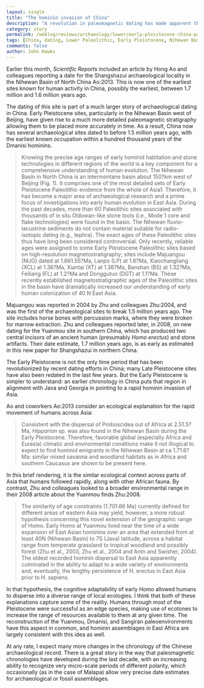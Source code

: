 ```yaml
---
layout: single 
title: "The hominin invasion of China" 
description: "A revolution in paleomagnetic dating has made apparent the Early Pleistocene occupation of China" 
category: story
permalink: /weblog/reviews/archaeology/lower/early-pleistocene-china-paleomag-2013.html
tags: [China, dating, Lower Paleolithic, Early Pleistocene, Nihewan Basin, Yuanmou, Dmanisi, paleomagnetism, Sangiran, Oldowan] 
comments: false 
author: John Hawks 
---
```




Earlier this month, <em>Scientific Reports</em> included an article by Hong Ao and colleagues reporting a date for the Shangshazui archaeological locality in the Nihewan Basin of North China <bib>Ao:2013</bib>. This is now one of the earliest sites known for human activity in China, possibly the earliest, between 1.7 million and 1.6 million years ago. 

The dating of this site is part of a much larger story of archaeological dating in China. Early Pleistocene sites, particularly in the Nihewan Basin west of Beijing, have given rise to a much more detailed paleomagnetic stratigraphy allowing them to be placed more accurately in time. As a result, China now has several archaeological sites dated to before 1.5 million years ago, with the earliest known occupation within a hundred thousand years of the Dmanisi hominins. 

<blockquote>Knowing the precise age ranges of early hominid habitation and stone technologies in different regions of the world is a key component for a comprehensive understanding of human evolution. The Nihewan Basin in North China is an intermontane basin about 150?km west of Beijing (Fig. 1). It comprises one of the most detailed sets of Early Pleistocene Paleolithic evidence from the whole of Asia1. Therefore, it has become a major area of archaeological research and a prime focus of investigations into early human evolution in East Asia. During the past decades, more than 60 Paleolithic sites associated with thousands of in situ Oldowan-like stone tools (i.e., Mode 1 core and flake technologies) were found in the basin. The Nihewan fluvio-lacustrine sediments do not contain material suitable for radio-isotopic dating (e.g., tephra). The exact ages of these Paleolithic sites thus have long been considered controversial. Only recently, reliable ages were assigned to some Early Pleistocene Paleolithic sites based on high-resolution magnetostratigraphy; sites include Majuangou (MJG) dated at 1.661.55?Ma, Lanpo (LP) at 1.6?Ma, Xiaochangliang (XCL) at 1.36?Ma, Xiantai (XT) at 1.36?Ma, Banshan (BS) at 1.32?Ma, Feiliang (FL) at 1.2?Ma and Donggutuo (DGT) at 1.1?Ma. These recently established magnetostratigraphic ages of the Paleolithic sites in the basin have dramatically increased our understanding of early human colonization of 40 N East Asia.</blockquote>

Majuangou was reported in 2004 by Zhu and colleagues <bib>Zhu:2004</bib>, and was the first of the archaeological sites to break 1.5 million years ago. The site includes horse bones with percussion marks, where they were broken for marrow extraction. Zhu and colleagues reported later, in 2008, on new dating for the Yuanmou site in southern China, which has produced two central incisors of an ancient human (presumably <em>Homo erectus</em>) and stone artifacts. Their date estimate, 1.7 million years ago, is as early as estimated in this new paper for Shangshazui in northern China. 

The Early Pleistocene is not the only time period that has been revolutionized by recent dating efforts in China; many Late Pleistocene sites have also been redated in the last few years. But the Early Pleistocene is simpler to understand: an earlier chronology in China puts that region in alignment with Java and Georgia in pointing to a rapid hominin invasion of Asia. 

Ao and coworkers <bib>Ao:2013</bib> consider an ecological explanation for the rapid movement of humans across Asia: 

<blockquote> Consistent with the dispersal of Proboscidea out of Africa at 2.51.5?Ma, <em>Hipparion</em> sp. was also found in the Nihewan Basin during the Early Pleistocene. Therefore, favorable global (especially Africa and Eurasia) climatic and environmental conditions make it not illogical to expect to find hominid emigrants in the Nihewan Basin at ca 1.71.6?Ma: similar mixed savanna and woodland habitats as in Africa and southern Caucasus are shown to be present here. </blockquote>

In this brief rendering, it is the similar ecological context across parts of Asia that humans followed rapidly, along with other African fauna. By contrast, Zhu and colleagues looked to a broader environmental range in their 2008 article about the Yuanmou finds <bib>Zhu:2008</bib>. 

<blockquote>The similarity of age constraints (1.701.66 Ma) currently defined for different areas of eastern Asia may yield, however, a more robust hypothesis concerning this novel extension of the geographic range of Homo. Early Homo at Yuanmou lived near the time of a wide expansion of East Asian hominins over an area that extended from at least 40N (Nihewan Basin) to 7S (Java) latitude, across a habitat range from temperate grassland to tropical woodland and possibly forest (Zhu et al., 2003, Zhu et al., 2004 and Antn and Swisher, 2004). The oldest recorded hominin dispersal to East Asia apparently culminated in the ability to adapt to a wide variety of environments and, eventually, the lengthy persistence of H. erectus in East Asia prior to H. sapiens.</blockquote>

In that hypothesis, the cognitive adaptability of early <em>Homo</em> allowed humans to disperse into a diverse range of local ecologies. I think that both of these explanations capture some of the reality. Humans through most of the Pleistocene were successful as an edge species, making use of ecotones to increase the range of resources available to them at any given time. The reconstruction of the Yuanmou, Dmanisi, and Sangiran paleoenvironments have this aspect in common, and hominin assemblages in East Africa are largely consistent with this idea as well. 

At any rate, I expect many more changes in the chronology of the Chinese archaeological record. There is a great story in the way that paleomagnetic chronologies have developed during the last decade, with an increasing ability to recognize very micro-scale periods of different polarity, which occasionally (as in the case of Malapa) allow very precise date estimates for archaeological or fossil assemblages. 


